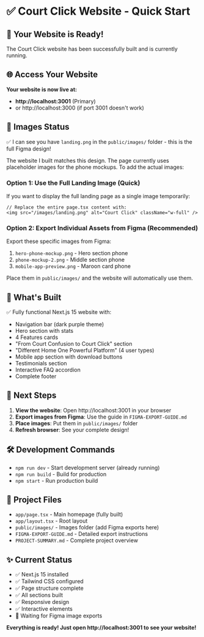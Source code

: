 # ✅ Court Click Website - Quick Start

## 🎉 Your Website is Ready!

The Court Click website has been successfully built and is currently running.

## 🌐 Access Your Website

**Your website is now live at:**
- **http://localhost:3001** (Primary)
- or http://localhost:3000 (if port 3001 doesn't work)

## 📸 Images Status

✅ I can see you have `landing.png` in the `public/images/` folder - this is the full Figma design!

The website I built matches this design. The page currently uses placeholder images for the phone mockups. To add the actual images:

### Option 1: Use the Full Landing Image (Quick)
If you want to display the full landing page as a single image temporarily:
```tsx
// Replace the entire page.tsx content with:
<img src="/images/landing.png" alt="Court Click" className="w-full" />
```

### Option 2: Export Individual Assets from Figma (Recommended)
Export these specific images from Figma:
1. `hero-phone-mockup.png` - Hero section phone
2. `phone-mockup-2.png` - Middle section phone
3. `mobile-app-preview.png` - Maroon card phone

Place them in `public/images/` and the website will automatically use them.

## 🎨 What's Built

✅ Fully functional Next.js 15 website with:
- Navigation bar (dark purple theme)
- Hero section with stats
- 4 Features cards
- "From Court Confusion to Court Click" section
- "Different Home One Powerful Platform" (4 user types)
- Mobile app section with download buttons
- Testimonials section
- Interactive FAQ accordion
- Complete footer

## 🚀 Next Steps

1. **View the website**: Open http://localhost:3001 in your browser
2. **Export images from Figma**: Use the guide in `FIGMA-EXPORT-GUIDE.md`
3. **Place images**: Put them in `public/images/` folder
4. **Refresh browser**: See your complete design!

## 🛠️ Development Commands

- `npm run dev` - Start development server (already running)
- `npm run build` - Build for production
- `npm start` - Run production build

## 📁 Project Files

- `app/page.tsx` - Main homepage (fully built)
- `app/layout.tsx` - Root layout
- `public/images/` - Images folder (add Figma exports here)
- `FIGMA-EXPORT-GUIDE.md` - Detailed export instructions
- `PROJECT-SUMMARY.md` - Complete project overview

## ✨ Current Status

- ✅ Next.js 15 installed
- ✅ Tailwind CSS configured
- ✅ Page structure complete
- ✅ All sections built
- ✅ Responsive design
- ✅ Interactive elements
- 🔄 Waiting for Figma image exports

**Everything is ready! Just open http://localhost:3001 to see your website!**




